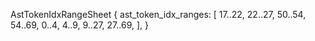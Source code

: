 AstTokenIdxRangeSheet {
    ast_token_idx_ranges: [
        17..22,
        22..27,
        50..54,
        54..69,
        0..4,
        4..9,
        9..27,
        27..69,
    ],
}